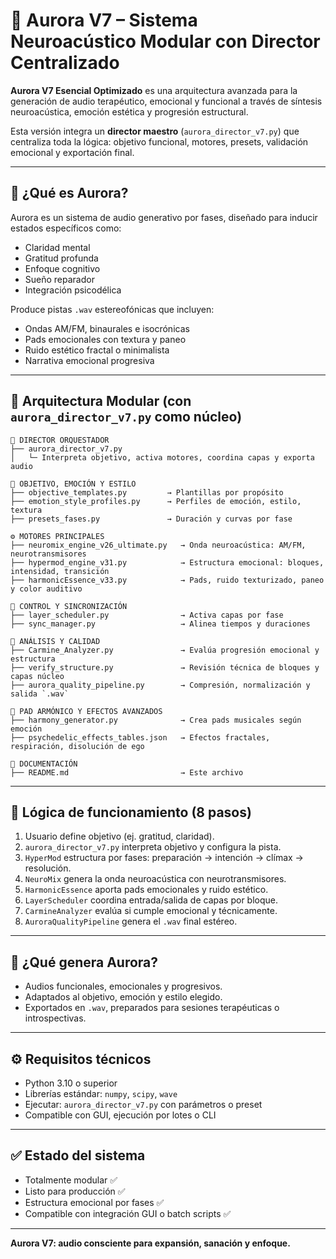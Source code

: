 # 🌌 Aurora V7 – Sistema Neuroacústico Modular con Director Centralizado

**Aurora V7 Esencial Optimizado** es una arquitectura avanzada para la generación de audio terapéutico, emocional y funcional a través de síntesis neuroacústica, emoción estética y progresión estructural.

Esta versión integra un **director maestro** (`aurora_director_v7.py`) que centraliza toda la lógica: objetivo funcional, motores, presets, validación emocional y exportación final.

---

## 🧠 ¿Qué es Aurora?

Aurora es un sistema de audio generativo por fases, diseñado para inducir estados específicos como:
- Claridad mental
- Gratitud profunda
- Enfoque cognitivo
- Sueño reparador
- Integración psicodélica

Produce pistas `.wav` estereofónicas que incluyen:
- Ondas AM/FM, binaurales e isocrónicas
- Pads emocionales con textura y paneo
- Ruido estético fractal o minimalista
- Narrativa emocional progresiva

---

## 🧩 Arquitectura Modular (con `aurora_director_v7.py` como núcleo)

```
🧠 DIRECTOR ORQUESTADOR
├── aurora_director_v7.py
│   └─ Interpreta objetivo, activa motores, coordina capas y exporta audio

🎯 OBJETIVO, EMOCIÓN Y ESTILO
├── objective_templates.py         → Plantillas por propósito
├── emotion_style_profiles.py      → Perfiles de emoción, estilo, textura
├── presets_fases.py               → Duración y curvas por fase

⚙️ MOTORES PRINCIPALES
├── neuromix_engine_v26_ultimate.py   → Onda neuroacústica: AM/FM, neurotransmisores
├── hypermod_engine_v31.py            → Estructura emocional: bloques, intensidad, transición
├── harmonicEssence_v33.py            → Pads, ruido texturizado, paneo y color auditivo

🔄 CONTROL Y SINCRONIZACIÓN
├── layer_scheduler.py                → Activa capas por fase
├── sync_manager.py                   → Alinea tiempos y duraciones

🧠 ANÁLISIS Y CALIDAD
├── Carmine_Analyzer.py               → Evalúa progresión emocional y estructura
├── verify_structure.py               → Revisión técnica de bloques y capas núcleo
├── aurora_quality_pipeline.py        → Compresión, normalización y salida `.wav`

🎵 PAD ARMÓNICO Y EFECTOS AVANZADOS
├── harmony_generator.py              → Crea pads musicales según emoción
├── psychedelic_effects_tables.json   → Efectos fractales, respiración, disolución de ego

📄 DOCUMENTACIÓN
├── README.md                         → Este archivo
```

---

## 🔁 Lógica de funcionamiento (8 pasos)

1. Usuario define objetivo (ej. gratitud, claridad).
2. `aurora_director_v7.py` interpreta objetivo y configura la pista.
3. `HyperMod` estructura por fases: preparación → intención → clímax → resolución.
4. `NeuroMix` genera la onda neuroacústica con neurotransmisores.
5. `HarmonicEssence` aporta pads emocionales y ruido estético.
6. `LayerScheduler` coordina entrada/salida de capas por bloque.
7. `CarmineAnalyzer` evalúa si cumple emocional y técnicamente.
8. `AuroraQualityPipeline` genera el `.wav` final estéreo.

---

## 🎯 ¿Qué genera Aurora?

- Audios funcionales, emocionales y progresivos.
- Adaptados al objetivo, emoción y estilo elegido.
- Exportados en `.wav`, preparados para sesiones terapéuticas o introspectivas.

---

## ⚙️ Requisitos técnicos

- Python 3.10 o superior
- Librerías estándar: `numpy`, `scipy`, `wave`
- Ejecutar: `aurora_director_v7.py` con parámetros o preset
- Compatible con GUI, ejecución por lotes o CLI

---

## ✅ Estado del sistema

- Totalmente modular ✅
- Listo para producción ✅
- Estructura emocional por fases ✅
- Compatible con integración GUI o batch scripts ✅

---

**Aurora V7: audio consciente para expansión, sanación y enfoque.**

